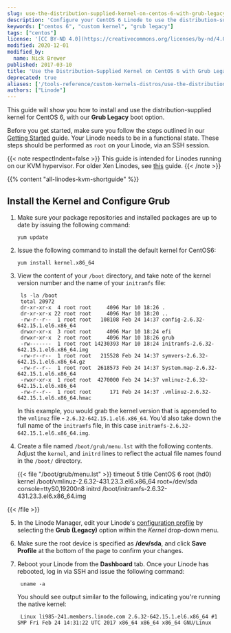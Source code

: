 ```yaml
---
slug: use-the-distribution-supplied-kernel-on-centos-6-with-grub-legacy
description: 'Configure your CentOS 6 Linode to use the distribution-supplied kernel'
keywords: ["centos 6", "custom kernel", "grub legacy"]
tags: ["centos"]
license: '[CC BY-ND 4.0](https://creativecommons.org/licenses/by-nd/4.0)'
modified: 2020-12-01
modified_by:
  name: Nick Brewer
published: 2017-03-10
title: 'Use the Distribution-Supplied Kernel on CentOS 6 with Grub Legacy'
deprecated: true
aliases: ['/tools-reference/custom-kernels-distros/use-the-distribution-supplied-kernel-on-centos-6-with-grub-legacy/']
authors: ["Linode"]
---
```


This guide will show you how to install and use the distribution-supplied kernel for CentOS 6, with our **Grub Legacy** boot option.

Before you get started, make sure you follow the steps outlined in our [Getting Started](/docs/products/platform/get-started/) guide. Your Linode needs to be in a functional state. These steps should be performed as `root` on your Linode, via an SSH session.

{{< note respectIndent=false >}}
This guide is intended for Linodes running on our KVM hypervisor. For older Xen Linodes, see [this](/docs/guides/run-a-distributionsupplied-kernel-with-pvgrub/) guide.
{{< /note >}}

{{% content "all-linodes-kvm-shortguide" %}}

## Install the Kernel and Configure Grub


1.  Make sure your package repositories and installed packages are up to date by issuing the following command:

        yum update

2.  Issue the following command to install the default kernel for CentOS6:

        yum install kernel.x86_64

3. View the content of your `/boot` directory, and take note of the kernel version number and the name of your `initramfs` file:

        ls -la /boot
        total 20972
        dr-xr-xr-x  4 root root     4096 Mar 10 18:26 .
        dr-xr-xr-x 22 root root     4096 Mar 10 18:20 ..
        -rw-r--r--  1 root root   108108 Feb 24 14:37 config-2.6.32-642.15.1.el6.x86_64
        drwxr-xr-x  3 root root     4096 Mar 10 18:24 efi
        drwxr-xr-x  2 root root     4096 Mar 10 18:26 grub
        -rw-------  1 root root 14230393 Mar 10 18:24 initramfs-2.6.32-642.15.1.el6.x86_64.img
        -rw-r--r--  1 root root   215528 Feb 24 14:37 symvers-2.6.32-642.15.1.el6.x86_64.gz
        -rw-r--r--  1 root root  2618573 Feb 24 14:37 System.map-2.6.32-642.15.1.el6.x86_64
        -rwxr-xr-x  1 root root  4270000 Feb 24 14:37 vmlinuz-2.6.32-642.15.1.el6.x86_64
        -rw-r--r--  1 root root      171 Feb 24 14:37 .vmlinuz-2.6.32-642.15.1.el6.x86_64.hmac

    In this example, you would grab the kernel version that is appended to the `vmlinuz` file - `2.6.32-642.15.1.el6.x86_64`. You'd also take down the full name of the `initramfs` file, in this case `initramfs-2.6.32-642.15.1.el6.x86_64.img`.

4.  Create a file named `/boot/grub/menu.lst` with the following contents. Adjust the `kernel`, and `initrd` lines to reflect the actual file names found in the `/boot/` directory.

    {{< file "/boot/grub/menu.lst" >}}
timeout 5
title CentOS 6
  root (hd0)
  kernel /boot/vmlinuz-2.6.32-431.23.3.el6.x86_64 root=/dev/sda console=ttyS0,19200n8
  initrd /boot/initramfs-2.6.32-431.23.3.el6.x86_64.img


{{< /file >}}


5.  In the Linode Manager, edit your Linode's [configuration profile](/docs/products/compute/compute-instances/guides/configuration-profiles/#editing-a-configuration-profile) by selecting the **Grub (Legacy)** option within the *Kernel* drop-down menu.

6.  Make sure the root device is specified as **/dev/sda**, and click **Save Profile** at the bottom of the page to confirm your changes.

7. Reboot your Linode from the **Dashboard** tab. Once your Linode has rebooted, log in via SSH and issue the following command:

        uname -a

    You should see output similar to the following, indicating you're running the native kernel:

        Linux li985-241.members.linode.com 2.6.32-642.15.1.el6.x86_64 #1 SMP Fri Feb 24 14:31:22 UTC 2017 x86_64 x86_64 x86_64 GNU/Linux
